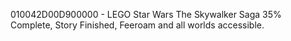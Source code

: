 010042D00D900000 - LEGO Star Wars The Skywalker Saga
	35% Complete, Story Finished, Feeroam and all worlds accessible.
